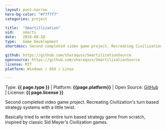 ```yaml
---
layout: post-narrow
hero-bg-color: "#f7f7f7"
categories: project

title:  "Smartillization"
uid:    smarti
date:   2016-08-20
type:   Game Development
shortdesc: Second completed video game project. Recreating Civilization's turn based strategy systems with a little twist. 

github: https://github.com/sharaquss/SmartilizationSource
opensource: https://github.com/sharaquss/SmartilizationSource
license: MIT
platform: Windows / OSX / Linux 

---
```


<p class="meta">Type: <strong>{{ page.type }}</strong>  |  Platform: <strong>{{page.platform}}</strong>  |  Open Source: <a href="{{page.github}}">GitHub</a>  |  License: <strong>{{ page.license }}</strong></p>

<p>Second completed video game project. Recreating Civilization's turn based strategy systems with a little twist. </p>

<p>Basically tried to write entire turn based strategy game from scratch, inspired by classic Sid Meyer's Civilization games.</p>



